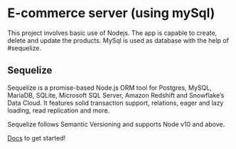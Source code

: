 
# E-commerce server (using mySql)

This project involves basic use of Nodejs. The app is capable to create, delete and update the products. 
MySql is used as database with the help of #sequelize.



## Sequelize
Sequelize is a promise-based Node.js ORM tool for Postgres, MySQL, MariaDB, SQLite, Microsoft SQL Server, Amazon Redshift and Snowflake’s Data Cloud. It features solid transaction support, relations, eager and lazy loading, read replication and more.

Sequelize follows Semantic Versioning and supports Node v10 and above.

[Docs](https://sequelize.org/docs/v6/getting-started/)  to get started!
